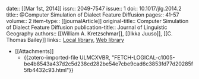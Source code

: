 date:: [[Mar 1st, 2014]]
issn:: 2049-7547
issue:: 1
doi:: 10.1017/jlg.2014.2
title:: @Computer Simulation of Dialect Feature Diffusion
pages:: 41-57
volume:: 2
item-type:: [[journalArticle]]
original-title:: Computer Simulation of Dialect Feature Diffusion
publication-title:: Journal of Linguistic Geography
authors:: [[William A. Kretzschmar]], [[Ilkka Juuso]], [[C. Thomas Bailey]]
links:: [Local library](zotero://select/groups/2386895/items/68HIFYZ3), [Web library](https://www.zotero.org/groups/2386895/items/68HIFYZ3)

- [[Attachments]]
	- [](https://baselbern.swissbib.ch/SummonRecord/FETCH-LOGICAL-c1005-be4b8543a437d2c5d238cd282be54e7cbe9cad6c3853fd77d20285f5fb4432c93) {{zotero-imported-file ULMCXVBR, "FETCH-LOGICAL-c1005-be4b8543a437d2c5d238cd282be54e7cbe9cad6c3853fd77d20285f5fb4432c93.html"}}
